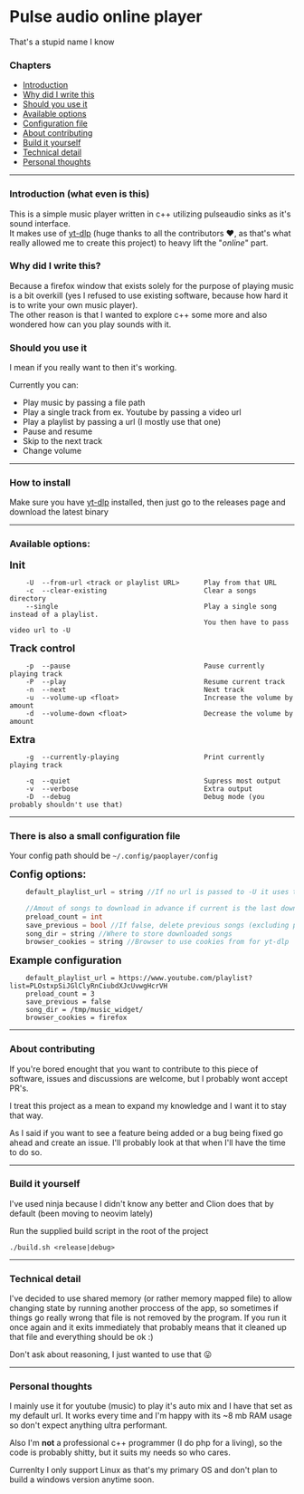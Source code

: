 # Pulse audio online player
That's a stupid name I know

### Chapters
* [Introduction](#introduction)
* [Why did I write this](#why)
* [Should you use it](#should)
* [Available options](#options)
* [Configuration file](#config)
* [About contributing](#contrib)
* [Build it yourself](#build)
* [Technical detail](#tech)
* [Personal thoughts](#personal)

---

<a name="introduction"></a>
### Introduction (what even is this)
This is a simple music player written in c++ utilizing pulseaudio sinks as it's sound interface. \
It makes use of [yt-dlp](https://github.com/yt-dlp/yt-dlp) (huge thanks to all the contributors :heart:, as that's what really allowed me to create this project) to heavy lift the "_online_" part.

<a name="why"></a>
### Why did I write this?
Because a firefox window that exists solely for the purpose of playing music is a bit overkill (yes I refused to use existing software, because how hard it is to write your own music player). \
The other reason is that I wanted to explore c++ some more and also wondered how can you play sounds with it.

<a name="should"></a>
### Should you use it
I mean if you really want to then it's working.

Currently you can:
* Play music by passing a file path
* Play a single track from ex. Youtube by passing a video url
* Play a playlist by passing a url (I mostly use that one)
* Pause and resume
* Skip to the next track
* Change volume

---

### How to install
Make sure you have [yt-dlp](https://github.com/yt-dlp/yt-dlp) installed, then
just go to the releases page and download the latest binary

---

<a name="options"></a>
### Available options:
<font size="4"> **Init** </font>
```
    -U  --from-url <track or playlist URL>      Play from that URL
    -c  --clear-existing                        Clear a songs directory
    --single                                    Play a single song instead of a playlist.
                                                You then have to pass video url to -U
```
<font size="4"> **Track control** </font>
```
    -p  --pause                                 Pause currently playing track
    -P  --play                                  Resume current track
    -n  --next                                  Next track
    -u  --volume-up <float>                     Increase the volume by amount
    -d  --volume-down <float>                   Decrease the volume by amount
```
<font size="4"> **Extra** </font>
```
    -g  --currently-playing                     Print currently playing track

    -q  --quiet                                 Supress most output
    -v  --verbose                               Extra output
    -D  --debug                                 Debug mode (you probably shouldn't use that)
```

---

<a name="config"></a>
### There is also a small configuration file
Your config path should be `~/.config/paoplayer/config`

<font size="4"> **Config options:** </font>
```cpp
    default_playlist_url = string //If no url is passed to -U it uses this instead

    //Amout of songs to download in advance if current is the last downloaded
    preload_count = int 
    save_previous = bool //If false, delete previous songs (excluding previous)
    song_dir = string //Where to store downloaded songs
    browser_cookies = string //Browser to use cookies from for yt-dlp
```

<font size="4"> **Example configuration** </font>
```
    default_playlist_url = https://www.youtube.com/playlist?list=PLOstxpSiJGlClyRnCiubdXJcUvwgHcrVH
    preload_count = 3
    save_previous = false
    song_dir = /tmp/music_widget/
    browser_cookies = firefox
```

---

<a name="contrib"></a>
### About contributing
If you're bored enought that you want to contribute to this piece of software, issues and discussions are welcome, but I probably wont accept PR's.

I treat this project as a mean to expand my knowledge and I want it to stay that way.

As I said if you want to see a feature being added or a bug being fixed go ahead and create an issue. I'll probably look at that when I'll have the time to do so.

---

<a name="build"></a>
### Build it yourself
I've used ninja because I didn't know any better and Clion does that by default (been moving to neovim lately)

Run the supplied build script in the root of the project
```
./build.sh <release|debug>
```

---

<a name="tech"></a>
### Technical detail
I've decided to use shared memory (or rather memory mapped file) to allow changing state by running another proccess of the app, so sometimes if things go really wrong that file is not removed by the program. If you run it once again and it exits immediately that probably means that it cleaned up that file and everything should be ok :)

Don't ask about reasoning, I just wanted to use that :stuck_out_tongue:

---

<a name="personal"></a>
### Personal thoughts
I mainly use it for youtube (music) to play it's auto mix and I have that set as my default url. It works every time and I'm happy with its ~8 mb RAM usage so don't expect anything ultra performant.

Also I'm **not** a professional c++ programmer (I do php for a living), so the code is probably shitty, but it suits my needs so who cares.

Currenlty I only support Linux as that's my primary OS and don't plan to build a windows version anytime soon.
